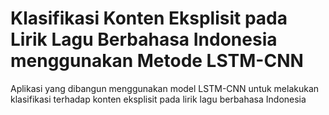 # Klasifikasi Konten Eksplisit pada Lirik Lagu Berbahasa Indonesia menggunakan Metode LSTM-CNN
Aplikasi yang dibangun menggunakan model LSTM-CNN untuk melakukan klasifikasi terhadap konten eksplisit pada lirik lagu berbahasa Indonesia
